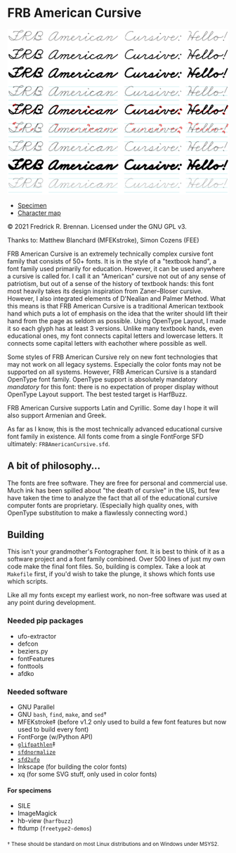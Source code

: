 # FRB American Cursive
![](https://raw.githubusercontent.com/ctrlcctrlv/FRBAmericanCursive/main/specimens/hello.png)
* [Specimen](https://raw.githubusercontent.com/ctrlcctrlv/FRBAmericanCursive/main/specimens/FRBAmericanCursive-specimen.pdf)
* [Character map](https://github.com/ctrlcctrlv/FRBAmericanCursive/blob/main/specimens/pr-FRBAmericanCursive-Regular.pdf)

© 2021 Fredrick R. Brennan. Licensed under the GNU GPL v3.

Thanks to: Matthew Blanchard (MFEKstroke), Simon Cozens (FEE)

FRB American Cursive is an extremely technically complex cursive font family that consists of 50+ fonts. It is in the style of a "textbook hand", a font family used primarily for education. However, it can be used anywhere a cursive is called for. I call it an "American" cursive not out of any sense of patriotism, but out of a sense of the history of textbook hands: this font most heavily takes its design inspiration from Zaner–Bloser cursive. However, I also integrated elements of D'Nealian and Palmer Method. What this means is that FRB American Cursive is a traditional American textbook hand which puts a lot of emphasis on the idea that the writer should lift their hand from the page as seldom as possible. Using OpenType Layout, I made it so each glyph has at least 3 versions. Unlike many textbook hands, even educational ones, my font connects capital letters and lowercase letters. It connects some capital letters with eachother where possible as well.

Some styles of FRB American Cursive rely on new font technologies that may not work on all legacy systems. Especially the color fonts may not be supported on all systems. However, FRB American Cursive is a standard OpenType font family. OpenType support is absolutely mandatory *mandatory* for this font: there is no expectation of proper display without OpenType Layout support. The best tested target is HarfBuzz.

FRB American Cursive supports Latin and Cyrillic. Some day I hope it will also support Armenian and Greek.

As far as I know, this is the most technically advanced educational cursive font family in existence. All fonts come from a single FontForge SFD ultimately: `FRBAmericanCursive.sfd`.

## A bit of philosophy…

The fonts are free software. They are free for personal and commercial use. Much ink has been spilled about "the death of cursive" in the US, but few have taken the time to analyze the fact that all of the educational cursive computer fonts are proprietary. (Especially high quality ones, with OpenType substitution to make a flawlessly connecting word.)

## Building

This isn't your grandmother's Fontographer font. It is best to think of it as a software project and a font family combined. Over 500 lines of just my own code make the final font files. So, building is complex. Take a look at `Makefile` first, if you'd wish to take the plunge, it shows which fonts use which scripts.

Like all my fonts except my earliest work, no non-free software was used at any point during development.

### Needed pip packages

* ufo-extractor
* defcon
* beziers.py
* fontFeatures
* fonttools
* afdko

### Needed software

* GNU Parallel
* GNU `bash`, `find`, `make`, and `sed`&dagger;
* MFEKstroke&Dagger; (before v1.2 only used to build a few font features but now used to build every font)
* FontForge (w/Python API)
* [`glifpathlen`](https://github.com/ctrlcctrlv/glifpathlen)&Dagger;
* [`sfdnormalize`](https://github.com/alerque/sfdnormalize)
* [`sfd2ufo`](https://github.com/alif-type/sfdLib)
* Inkscape (for building the color fonts)
* xq (for some SVG stuff, only used in color fonts)

#### For specimens
* SILE
* ImageMagick
* hb-view (`harfbuzz`)
* ftdump (`freetype2-demos`)

<sub>&dagger; These should be standard on most Linux distributions and on Windows under MSYS2.</sub>
